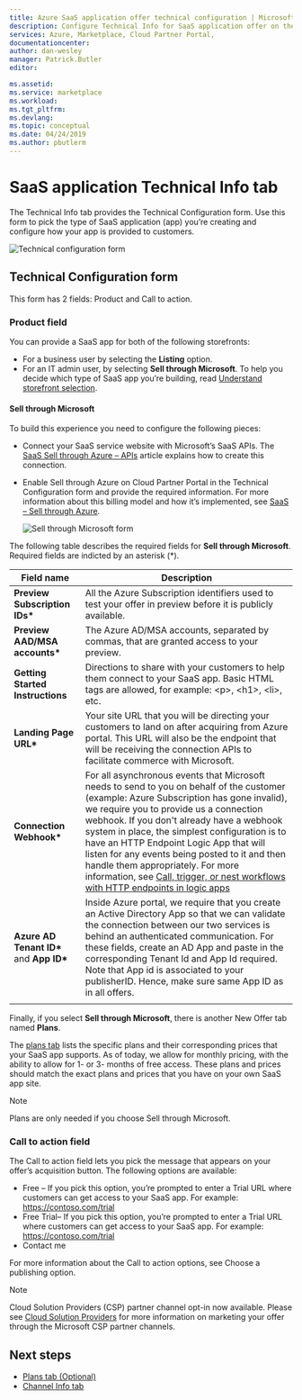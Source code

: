 ```yaml
---
title: Azure SaaS application offer technical configuration | Microsoft Docs
description: Configure Technical Info for SaaS application offer on the Azure Marketplace.
services: Azure, Marketplace, Cloud Partner Portal, 
documentationcenter:
author: dan-wesley
manager: Patrick.Butler  
editor:

ms.assetid: 
ms.service: marketplace
ms.workload: 
ms.tgt_pltfrm: 
ms.devlang: 
ms.topic: conceptual
ms.date: 04/24/2019
ms.author: pbutlerm
---
```


# SaaS application Technical Info tab

The Technical Info tab provides the Technical Configuration form. Use this form to pick the type of SaaS application (app) you’re creating and configure how your app is provided to customers.

![Technical configuration form](./media/saas-techinfo-techconfig.png)


## Technical Configuration form

This form has 2 fields: Product and Call to action.


### Product field

You can provide a SaaS app for both of the following storefronts:
- For a business user by selecting the **Listing** option.
- For an IT admin user, by selecting **Sell through Microsoft**.
To help you decide which type of SaaS app you’re building, read [Understand storefront selection](https://docs.microsoft.com/azure/marketplace/determine-your-listing-type#understand-storefront-selection).


#### Sell through Microsoft
To build this experience you need to configure the following pieces:

- Connect your SaaS service website with Microsoft’s SaaS APIs. The [SaaS Sell through Azure – APIs](https://docs.microsoft.com/azure/marketplace/cloud-partner-portal-orig/cloud-partner-portal-saas-subscription-apis) article explains how to create this connection.
- Enable Sell through Azure on Cloud Partner Portal in the Technical Configuration form and provide the required information. For more information about this billing model and how it’s implemented, see [SaaS – Sell through Azure](https://docs.microsoft.com/azure/marketplace/cloud-partner-portal-orig/cloud-partner-portal-saas-offer-subscriptions).

  ![Sell through Microsoft form](./media/saas-techinfo-sellthrough-ms.png)

The following table describes the required fields for **Sell through Microsoft**.  Required fields are indicted by an asterisk (*).

|  **Field name**   |  **Description**  |
|  ---------------  |  ---------------  |
|  **Preview Subscription IDs\***   |  All the Azure Subscription identifiers used to test your offer in preview before it is publicly available.  |
|  **Preview AAD/MSA accounts\***   |  The Azure AD/MSA accounts, separated by commas, that are granted access to your preview. |
|  **Getting Started Instructions** |  Directions to share with your customers to help them connect to your SaaS app. Basic HTML tags are allowed, for example: &lt;p&gt;, &lt;h1&gt;, &lt;li&gt;, etc.    |
|  **Landing Page URL\***           |  Your site URL that you will be directing your customers to land on after acquiring from Azure portal. This URL will also be the endpoint that will be receiving the connection APIs to facilitate commerce with Microsoft.   |
| **Connection Webhook\***            |  For all asynchronous events that Microsoft needs to send to you on behalf of the customer (example: Azure Subscription has gone invalid), we require you to provide us a connection webhook. If you don't already have a webhook system in place, the simplest configuration is to have an HTTP Endpoint Logic App that will listen for any events being posted to it and then handle them appropriately. For more information, see <a href="https://docs.microsoft.com/azure/logic-apps/logic-apps-http-endpoint">Call, trigger, or nest workflows with HTTP endpoints in logic apps</a>    |
|  **Azure AD Tenant ID\*** and **App ID\***      |   Inside Azure portal, we require that you create an Active Directory App so that we can validate the connection between our two services is behind an authenticated communication. For these fields, create an AD App and paste in the corresponding Tenant Id and App Id required. Note that App id is associated to your publisherID. Hence, make sure same App ID as in all offers.   |
|   |   |

Finally, if you select **Sell through Microsoft**, there is another New Offer tab named **Plans**. 

The [plans tab](./cpp-plans-tab.md) lists the specific plans and their corresponding prices that your SaaS app supports. As of today, we allow for monthly pricing, with the ability to allow for 1- or 3- months of free access. These plans and prices should match the exact plans and prices that you have on your own SaaS app site.

>[!NOTE] 
>Plans are only needed if you choose Sell through Microsoft.

### Call to action field

The Call to action field lets you pick the message that appears on your offer’s acquisition button. The following options are available:

- Free – If you pick this option, you’re prompted to enter a Trial URL where customers can get access to your SaaS app. For example: https://contoso.com/trial
- Free Trial– If you pick this option, you’re prompted to enter a Trial URL where customers can get access to your SaaS app. For example: https://contoso.com/trial
- Contact me

For more information about the Call to action options, see Choose a publishing option.

>[!Note]
>Cloud Solution Providers (CSP) partner channel opt-in now available.  Please see [Cloud Solution Providers](../../cloud-solution-providers.md) for more information on marketing your offer through the Microsoft CSP partner channels.

## Next steps

- [Plans tab (Optional)](./cpp-plans-tab.md)
- [Channel Info tab](./cpp-channel-info-tab.md)
